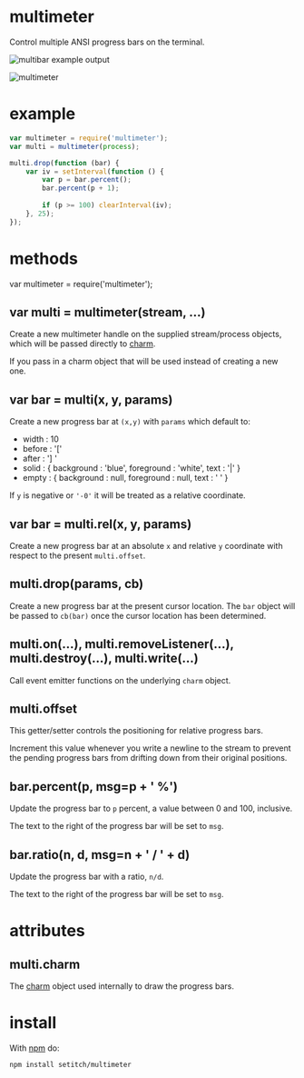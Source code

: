 multimeter
==========

Control multiple ANSI progress bars on the terminal.

![multibar example output](http://substack.net/images/screenshots/multibar.png)

![multimeter](http://substack.net/images/multimeter.png)

example
=======

````javascript
var multimeter = require('multimeter');
var multi = multimeter(process);

multi.drop(function (bar) {
    var iv = setInterval(function () {
        var p = bar.percent();
        bar.percent(p + 1);
        
        if (p >= 100) clearInterval(iv);
    }, 25);
});
````

methods
=======

var multimeter = require('multimeter');

var multi = multimeter(stream, ...)
-----------------------------------

Create a new multimeter handle on the supplied stream/process objects, which
will be passed directly to [charm](https://github.com/substack/node-charm).

If you pass in a charm object that will be used instead of creating a new one.

var bar = multi(x, y, params)
-----------------------------

Create a new progress bar at `(x,y)` with `params` which default to:

* width : 10
* before : '['
* after : '] '
* solid : { background : 'blue', foreground : 'white', text : '|' }
* empty : { background : null, foreground : null, text : ' ' }

If `y` is negative or `'-0'` it will be treated as a relative coordinate.

var bar = multi.rel(x, y, params)
---------------------------------

Create a new progress bar at an absolute `x` and relative `y` coordinate with
respect to the present `multi.offset`.

multi.drop(params, cb)
----------------------

Create a new progress bar at the present cursor location. The `bar` object will
be passed to `cb(bar)` once the cursor location has been determined. 

multi.on(...), multi.removeListener(...), multi.destroy(...), multi.write(...)
------------------------------------------------------------------------------

Call event emitter functions on the underlying `charm` object.

multi.offset
------------

This getter/setter controls the positioning for relative progress bars.

Increment this value whenever you write a newline to the stream to prevent the
pending progress bars from drifting down from their original positions.

bar.percent(p, msg=p + ' %')
----------------------------

Update the progress bar to `p` percent, a value between 0 and 100, inclusive.

The text to the right of the progress bar will be set to `msg`.

bar.ratio(n, d, msg=n + ' / ' + d)
----------------------------------

Update the progress bar with a ratio, `n/d`.

The text to the right of the progress bar will be set to `msg`.

attributes
==========

multi.charm
-----------

The [charm](https://github.com/substack/node-charm) object used internally to
draw the progress bars.

install
=======

With [npm](http://npmjs.org) do:

    npm install setitch/multimeter
